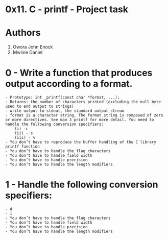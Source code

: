 # 0x11. C - printf - Project task


# Authors
1. Owora John Enock
2. Mwiine Daniel


# 0 - Write a function that produces output according to a format.
	- Prototype: int _printf(const char *format, ...);
	- Returns: the number of characters printed (excluding the null byte used to end output to strings)
	- write output to stdout, the standard output stream
	- format is a character string. The format string is composed of zero or more directives. See man 3 printf for more detail. You need to handle the following conversion specifiers:
		(i) -c
		(ii) - s
		(iii) - %
	- You don’t have to reproduce the buffer handling of the C library printf function
	- You don’t have to handle the flag characters
	- You don’t have to handle field width
	- You don’t have to handle precision
	- You don’t have to handle the length modifiers
	
	
# 1 - Handle the following conversion specifiers:
	- d
	- i
	- You don’t have to handle the flag characters
	- You don’t have to handle field width
	- You don’t have to handle precision
	- You don’t have to handle the length modifiers
